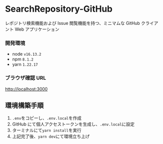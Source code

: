 # SearchRepository-GitHub

レポジトリ検索機能および Issue 閲覧機能を持つ、ミニマムな GitHub クライアント Web アプリケーション

### 開発環境

- node `v16.13.2`
- npm `8.1.2`
- yarn `1.22.17`

### ブラウザ確認 URL

[http://localhost:3000](http://localhost:3000)

## 環境構築手順

1. `.env`をコピーし、`.env.local`を作成
2. GitHub にて個人アクセストークンを生成し、`.env.local`に設定
3. ターミナルにて`yarn install`を実行
4. 上記完了後、`yarn dev`にて環境立ち上げ
